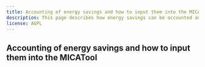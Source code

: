 ```yaml
---
title: Accounting of energy savings and how to input them into the MICATool
description: This page describes how energy savings can be accounted and how to input them into the tool
license: AGPL
---
```


Accounting of energy savings and how to input them into the MICATool
-


